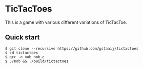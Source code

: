 
# TicTacToes

This is a game with various different variations of TicTacToe.

## Quick start

```console
$ git clone --recursive https://github.com/gstaaij/tictactoes
$ cd tictactoes
$ gcc -o nob nob.c
$ ./nob && ./build/tictactoes
```
